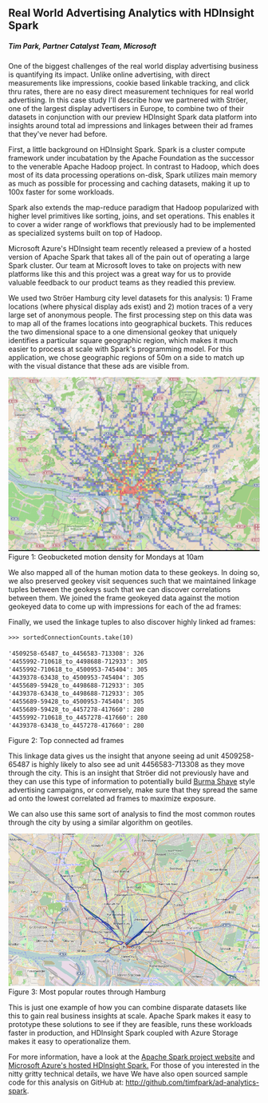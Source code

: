 ## Real World Advertising Analytics with HDInsight Spark
##### Tim Park, Partner Catalyst Team, Microsoft

One of the biggest challenges of the real world display advertising business is quantifying its impact. Unlike online advertising, with direct measurements like impressions, cookie based linkable tracking, and click thru rates, there are no easy direct measurement techniques for real world advertising. In this case study I'll describe how we partnered with Ströer, one of the largest display advertisers in Europe, to combine two of their datasets in conjunction with our preview HDInsight Spark data platform into insights around total ad impressions and linkages between their ad frames that they've never had before. 

First, a little background on HDInsight Spark. Spark is a cluster compute framework under incubatation by the Apache Foundation as the successor to the venerable Apache Hadoop project. In contrast to Hadoop, which does most of its data processing operations on-disk, Spark utilizes main memory as much as possible for processing and caching datasets, making it up to 100x faster for some workloads.

Spark also extends the map-reduce paradigm that Hadoop popularized with higher level primitives like sorting, joins, and set operations. This enables it to cover a wider range of workflows that previously had to be implemented as specialized systems built on top of Hadoop.

Microsoft Azure's HDInsight team recently released a preview of a hosted version of Apache Spark that takes all of the pain out of operating a large Spark cluster. Our team at Microsoft loves to take on projects with new platforms like this and this project was a great way for us to provide valuable feedback to our product teams as they readied this preview.

We used two Ströer Hamburg city level datasets for this analysis: 1) Frame locations (where physical display ads exist) and 2) motion traces of a very large set of anonymous people. The first processing step on this data was to map all of the frames locations into geographical buckets. This reduces the two dimensional space to a one dimensional geokey that uniquely identifies a particular square geographic region, which makes it much easier to process at scale with Spark's programming model. For this application, we chose geographic regions of 50m on a side to match up with the visual distance that these ads are visible from.

![Day Hour Density](dayhour.png)
Figure 1: Geobucketed motion density for Mondays at 10am

We also mapped all of the human motion data to these geokeys. In doing so, we also preserved geokey visit sequences such that we maintained linkage tuples between the geokeys such that we can discover correlations between them. We joined the frame geokeyed data against the motion geokeyed data to come up with impressions for each of the ad frames:

Finally, we used the linkage tuples to also discover highly linked ad frames:

    >>> sortedConnectionCounts.take(10)

    '4509258-65487_to_4456583-713308': 326
    '4455992-710618_to_4498688-712933': 305
    '4455992-710618_to_4500953-745404': 305
    '4439378-63438_to_4500953-745404': 305
    '4455689-59428_to_4498688-712933': 305
    '4439378-63438_to_4498688-712933': 305
    '4455689-59428_to_4500953-745404': 305
    '4455689-59428_to_4457278-417660': 280
    '4455992-710618_to_4457278-417660': 280
    '4439378-63438_to_4457278-417660': 280
    
Figure 2: Top connected ad frames

This linkage data gives us the insight that anyone seeing ad unit 4509258-65487 is highly likely to also see ad unit 4456583-713308 as they move through the city. This is an insight that Ströer did not previously have and they can use this type of information to potentially build <a href="https://upload.wikimedia.org/wikipedia/commons/thumb/1/11/BurmaShaveSigns_Route66.jpg/1280px-BurmaShaveSigns_Route66.jpg">Burma Shave</a> style advertising campaigns, or conversely, make sure that they spread the same ad onto the lowest correlated ad frames to maximize exposure.

We can also use this same sort of analysis to find the most common routes through the city by using a similar algorithm on geotiles.

![Most Popular Routes thru Hamburg](routes.png)
Figure 3: Most popular routes through Hamburg

This is just one example of how you can combine disparate datasets like this to gain real business insights at scale. Apache Spark makes it easy to prototype these solutions to see if they are feasible, runs these workloads faster in production, and HDInsight Spark coupled with Azure Storage makes it easy to operationalize them.

For more information, have a look at the <a href="">Apache Spark project website</a> and <a href="http://azure.microsoft.com/en-us/services/hdinsight/apache-spark"> Microsoft Azure's hosted HDInsight Spark.</a> For those of you interested in the nitty gritty technical details, we have We have also open sourced sample code for this analysis on GitHub at: <a href="http://github.com/timfpark/ad-analytics-spark">http://github.com/timfpark/ad-analytics-spark</a>.
